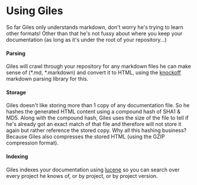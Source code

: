 # Using Giles

So far Giles only understands markdown, don't worry he's trying to learn other formats! Other than that he's not fussy
about where you keep your documentation (as long as it's under the root of your repository...)

#### Parsing
Giles will crawl through your repository for any markdown files he can make sense of (*.md, *.markdown) and convert it
to HTML, using the [knockoff](https://github.com/tristanjuricek/knockoff) markdown parsing library for this.

#### Storage
Giles doesn't like storing more than 1 copy of any documentation file. So he hashes the generated HTML content using a
compound hash of SHA1 & MD5. Along with the compound hash, Giles uses the size of the file to tell if he's already got
an exact match of that file and therefore will not store it again but rather reference the stored copy.
Why all this hashing business? Because Giles also compresses the stored HTML (using the GZIP compression format).

#### Indexing
Giles indexes your documentation using [lucene](http://lucene.apache.org/) so you can search over every project he
knows of, or by project, or by project version.
